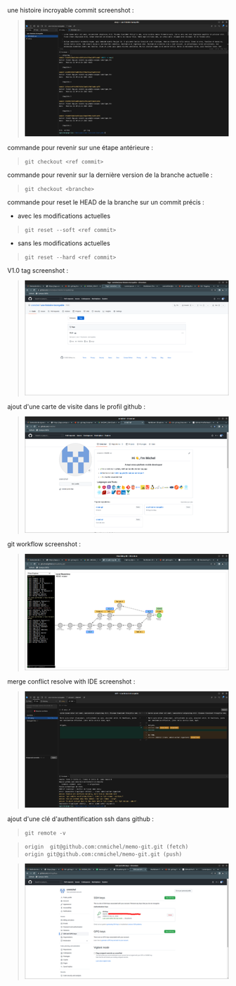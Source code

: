 une histoire incroyable commit screenshot :
>![alt text][screenshot-commit]

commande pour revenir sur une étape antérieure :

>```git checkout <ref commit>```

commande pour revenir sur la dernière version de la branche actuelle :

>```git checkout <branche>```

commande pour reset le HEAD de la branche sur un commit précis :
- avec les modifications actuelles

>```git reset --soft <ref commit>```

- sans les modifications actuelles

>```git reset --hard <ref commit>```

V1.0 tag screenshot :
>![alt text][screenshot-tag]

ajout d'une carte de visite dans le profil github :
>![alt text][screenshot-profile]

git workflow screenshot :
>![alt text][screenshot-workflow]

merge conflict resolve with IDE screenshot :
>![alt text][screenshot-conflict]

ajout d'une clé d'authentification ssh dans github :
>```git remote -v```

>```origin  git@github.com:cnmichel/memo-git.git (fetch)``` </br>
>```origin git@github.com:cnmichel/memo-git.git (push)```

>![alt text][screenshot-sshkey]

[screenshot-commit]: https://github.com/cnmichel/memo-git/blob/main/screen_git.png
[screenshot-tag]: https://github.com/cnmichel/memo-git/blob/main/screen_tag.png
[screenshot-profile]: https://github.com/cnmichel/memo-git/blob/main/screenshot_profile.png
[screenshot-workflow]: https://github.com/cnmichel/memo-git/blob/main/screenshot_workflow.png
[screenshot-conflict]: https://github.com/cnmichel/memo-git/blob/main/screenshot_conflict.png
[screenshot-sshkey]: https://github.com/cnmichel/memo-git/blob/main/screenshot_ssh_key.png